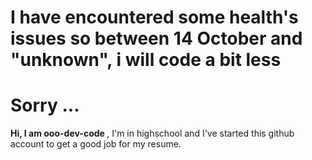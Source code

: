 # I have encountered some health's issues so between 14 October and "unknown", i will code a bit less
# Sorry ...

<b> Hi, I am ooo-dev-code </b>, I'm in highschool and I've started this github account to get a good job for my resume.                                                                                                     
